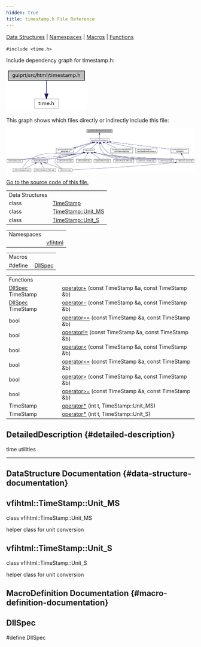 ```yaml
---
hidden: true
title: timestamp.h File Reference
---
```


[Data Structures](#nested-classes) \| [Namespaces](#namespaces) \| [Macros](#define-members) \| [Functions](#func-members)

`#include <time.h>`

Include dependency graph for timestamp.h:

![](guiprt_2src_2html_2timestamp_8h__incl.png)

This graph shows which files directly or indirectly include this file:

![](guiprt_2src_2html_2timestamp_8h__dep__incl.png)

<a href="guiprt_2src_2html_2timestamp_8h_source.md">Go to the source code of this file.</a>

|  |  |
|----|----|
| Data Structures |  |
| class   | <a href="classvfihtml_1_1_time_stamp.md">TimeStamp</a> |
| class   | <a href="classvfihtml_1_1_time_stamp.md#classvfihtml_1_1_time_stamp_1_1_unit___m_s">TimeStamp::Unit_MS</a> |
| class   | <a href="classvfihtml_1_1_time_stamp.md#classvfihtml_1_1_time_stamp_1_1_unit___s">TimeStamp::Unit_S</a> |

|            |                                                    |
|------------|----------------------------------------------------|
| Namespaces |                                                    |
|            | <a href="namespacevfihtml.md">vfihtml</a> |

|          |                                               |
|----------|-----------------------------------------------|
| Macros   |                                               |
| #define  | [DllSpec](#ad7c2e1cb200073ed64c64285a5f37231) |

|  |  |
|----|----|
| Functions |  |
| <a href="sound_8h.md#ad7c2e1cb200073ed64c64285a5f37231">DllSpec</a> TimeStamp  | <a href="namespacevfihtml.md#a3d78ca4ce27a959bf398e15ffb3ac35c">operator+</a> (const TimeStamp &a, const TimeStamp &b) |
| <a href="sound_8h.md#ad7c2e1cb200073ed64c64285a5f37231">DllSpec</a> TimeStamp  | <a href="namespacevfihtml.md#abb5f451bfe33b4d0957051af55e3ae99">operator-</a> (const TimeStamp &a, const TimeStamp &b) |
| bool  | <a href="namespacevfihtml.md#a8925dae3d083f52e28204c76dc63cfb5">operator==</a> (const TimeStamp &a, const TimeStamp &b) |
| bool  | <a href="namespacevfihtml.md#a6869fb59c93e8b8039fa26a47db06300">operator!=</a> (const TimeStamp &a, const TimeStamp &b) |
| bool  | <a href="namespacevfihtml.md#a62aae78823ad670db1f2a3871f9c6138">operator<</a> (const TimeStamp &a, const TimeStamp &b) |
| bool  | <a href="namespacevfihtml.md#a157e4057ccddad828bf42ae796a7c877">operator<=</a> (const TimeStamp &a, const TimeStamp &b) |
| bool  | <a href="namespacevfihtml.md#a9b79b43d164b3effb8259fab63cde591">operator></a> (const TimeStamp &a, const TimeStamp &b) |
| bool  | <a href="namespacevfihtml.md#a1bfa3d2893680e868a6e38bc12b17b05">operator>=</a> (const TimeStamp &a, const TimeStamp &b) |
| TimeStamp  | <a href="namespacevfihtml.md#a6f93946b848787d14daadba81d73b56c">operator*</a> (int t, TimeStamp::Unit_MS) |
| TimeStamp  | <a href="namespacevfihtml.md#a91630290de39196e23b6360b1a67c272">operator*</a> (int t, TimeStamp::Unit_S) |

## DetailedDescription {#detailed-description}

time utilities

------------------------------------------------------------------------

## DataStructure Documentation {#data-structure-documentation}

## vfihtml::TimeStamp::Unit_MS <a href="#classvfihtml_1_1_time_stamp_1_1_unit___m_s" id="classvfihtml_1_1_time_stamp_1_1_unit___m_s"></a>

<p>class vfihtml::TimeStamp::Unit_MS</p>

helper class for unit conversion

## vfihtml::TimeStamp::Unit_S <a href="#classvfihtml_1_1_time_stamp_1_1_unit___s" id="classvfihtml_1_1_time_stamp_1_1_unit___s"></a>

<p>class vfihtml::TimeStamp::Unit_S</p>

helper class for unit conversion

## MacroDefinition Documentation {#macro-definition-documentation}

## DllSpec <a href="#ad7c2e1cb200073ed64c64285a5f37231" id="ad7c2e1cb200073ed64c64285a5f37231"></a>

<p>#define DllSpec</p>
